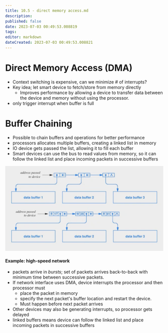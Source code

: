 ```yaml
---
title: 10.5 - direct memory access.md
description:
published: false
date: 2023-07-03 00:49:53.008819
tags:
editor: markdown
dateCreated: 2023-07-03 00:49:53.008821
---
```


# Direct Memory Access (DMA)
- Context switching is expensive, can we minimize \# of interrupts?
- Key idea; let smart device to fetch/store from memory directly
    - Improves performance by allowing a device to transfer data between the device and memory without using the processor.
- only trigger interrupt when buffer is full

# Buffer Chaining
- Possible to chain buffers and operations for better performance
- processors allocates multiple buffers, creating a linked list in memory
- IO device gets passed the list, allowing it to fill each buffer
- Smart devices can use the bus to read values from memory, so it can follow the linked list and place incoming packets in successive buffers

![](/images/20221201212803.png)

#### Example: high-speed network
- packets arrive in *bursts*; set of packets arrives back-to-back with minimum time between successive packets.
- If network interface uses DMA, device interrupts the processor and then processor must 
    - place the packet in memory
    - specify the next packet's buffer location and restart the device.
    - Must happen before next packet arrives
- Other devices may also be generating interrupts, so processor gets delayed
- linked buffers means device can follow the linked list and place incoming packets in successive buffers
